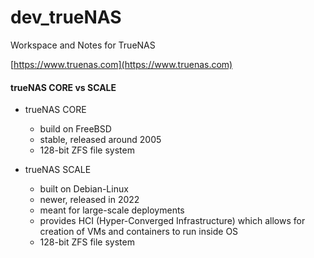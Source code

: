 # dev_trueNAS
Workspace and Notes for TrueNAS

[https://www.truenas.com](https://www.truenas.com) <br/>
#### trueNAS CORE vs SCALE
- trueNAS CORE
  - build on FreeBSD
  - stable, released around 2005
  - 128-bit ZFS file system

- trueNAS SCALE 
  - built on Debian-Linux
  - newer, released in 2022
  - meant for large-scale deployments
  - provides HCI (Hyper-Converged Infrastructure) which allows for creation of VMs and containers to run inside OS
  - 128-bit ZFS file system
